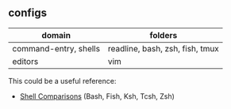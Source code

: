 
## configs

| domain                | folders |
| --------------------- | ------- |
| command-entry, shells | readline, bash, zsh, fish, tmux |
| editors               | vim |

This could be a useful reference:

* [Shell Comparisons](http://hyperpolyglot.org/unix-shells) (Bash, Fish, Ksh,
  Tcsh, Zsh)

